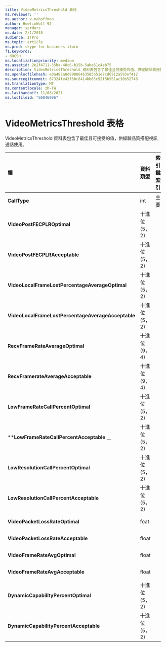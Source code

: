 ```yaml
---
title: VideoMetricsThreshold 表格
ms.reviewer: ''
ms.author: v-mahoffman
author: HowlinWolf-92
manager: serdars
ms.date: 2/1/2018
audience: ITPro
ms.topic: article
ms.prod: skype-for-business-itpro
f1.keywords:
- NOCSH
ms.localizationpriority: medium
ms.assetid: 2e2f4711-35ba-48c6-b15b-5aba61c4eb75
description: VideoMetricsThreshold 資料表包含了最佳且可接受的值，供經驗品質搭配視訊通話使用。
ms.openlocfilehash: e0a482a0d89086463585b51e7cd6912a593ef412
ms.sourcegitcommit: 67324fe43f50c8414bb65c52f5b561ac30b52748
ms.translationtype: MT
ms.contentlocale: zh-TW
ms.lasthandoff: 11/08/2021
ms.locfileid: "60846996"
---
```

# <a name="videometricsthreshold-table"></a>VideoMetricsThreshold 表格
 
VideoMetricsThreshold 資料表包含了最佳且可接受的值，供經驗品質搭配視訊通話使用。
  

| **欄**                                               | **資料類型**       | **索引鍵/索引**  | **詳細資料**                          |
|:---------------------------------------------------------|:--------------------|:---------------|:-------------------------------------|
| **CallType** <br/>                                       | int  <br/>          | 主要  <br/> | 被指定的電話類型。  <br/> |
| **VideoPostFECPLROptimal** <br/>                         | 十進位 (5，2)   <br/> |                | 預設值為 0.05。  <br/>    |
| **VideoPostFECPLRAcceptable** <br/>                      | 十進位 (5，2)   <br/> |                | 預設值為 0.10。  <br/>    |
| **VideoLocalFrameLostPercentageAverageOptimal** <br/>    | 十進位 (5，2)   <br/> |                | 預設值為 5.0。  <br/>     |
| **VideoLocalFrameLostPercentageAverageAcceptable** <br/> | 十進位 (5，2)   <br/> |                | 預設值為 10.0。  <br/>    |
| **RecvFrameRateAverageOptimal** <br/>                    | 十進位 (9，4)   <br/> |                | 預設值為 12.0000。  <br/> |
| **RecvFramerateAverageAcceptable** <br/>                 | 十進位 (9，4)   <br/> |                | 預設值為 7.0000。  <br/>  |
| **LowFrameRateCallPercentOptimal** <br/>                 | 十進位 (5，2)   <br/> |                | 預設值為 5.0。  <br/>     |
| \****LowFrameRateCallPercentAcceptable** _\_ <br/>        | 十進位 (5，2)   <br/> |                | 預設值為 10.0/。  <br/>    |
| **LowResolutionCallPercentOptimal** <br/>                | 十進位 (5，2)   <br/> |                | 預設值為 5.0。  <br/>     |
| **LowResolutionCallPercentAcceptable** <br/>             | 十進位 (5，2)   <br/> |                | 預設值為 10.0。  <br/>    |
| **VideoPacketLossRateOptimal** <br/>                     | foat  <br/>         |                | 預設值為 0.05。  <br/>    |
| **VideoPacketLossRateAcceptable** <br/>                  | float  <br/>        |                | 預設值為 0.10。  <br/>    |
| **VideoFrameRateAvgOptimal** <br/>                       | float  <br/>        |                | 預設值為 12。  <br/>      |
| **VideoFrameRateAvgAcceptable** <br/>                    | float  <br/>        |                | 預設值為 7。  <br/>       |
| **DynamicCapabilityPercentOptimal** <br/>                | 十進位 (5，2)   <br/> |                | 預設值為 5.00。  <br/>    |
| **DynamicCapabilityPercentAcceptable** <br/>             | 十進位 (5，2)   <br/> |                | 預設值為 10.00。  <br/>   |

